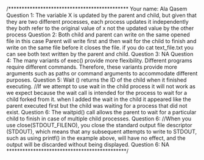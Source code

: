/*********************************************
Your name: Ala Qasem
Question 1: The variable X is updated by the parent and child, but given that they are two different processes, each process updates it independently they both refer to the original value of x not the updated value by the other process
Question 2: Both child and parent can write on the same opened file in this case  Parent will write first and then wait for the child to finish and write on the same file before it closes the file. if you do cat text_file.txt you can see both text written by the parent and child.
Question 3: NA
Question 4: The many variants of exec() provide more flexibility. Different programs require different commands. Therefore, these variants provide more arguments such as paths or command arguments to accommodate different purposes.
Question 5: Wait () returns the ID of the child when it finished executing. //If we attempt to use wait in the child process it will not work as we expect because the wait call is intended for the process to wait for a child forked from it. when I added the wait in the child it appeared like the parent executed first but the child was waiting for a process that did not exist.
Question 6: The waitpid() call allows the parent to wait for a particular child to finish in case of multiple child processes.
Question 6: //When you use close(STDOUT_FILENO), you close the standard output file descriptor (STDOUT), which means that any subsequent attempts to write to STDOUT, such as using printf() in the example above, will have no effect, and the output will be discarded without being displayed.
Question 6: NA
*********************************************/
